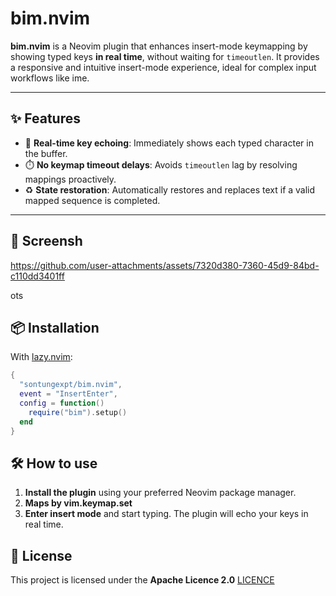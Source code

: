 # bim.nvim

**bim.nvim** is a Neovim plugin that enhances insert-mode keymapping by showing typed keys **in real time**, without waiting for `timeoutlen`. It provides a responsive and intuitive insert-mode experience, ideal for complex input workflows like ime.

---

## ✨ Features

- 🔁 **Real-time key echoing**: Immediately shows each typed character in the buffer.
- ⏱️ **No keymap timeout delays**: Avoids `timeoutlen` lag by resolving mappings proactively.
- ♻️ **State restoration**: Automatically restores and replaces text if a valid mapped sequence is completed.

---

## 📸 Screensh

https://github.com/user-attachments/assets/7320d380-7360-45d9-84bd-c110dd3401ff

ots

## 📦 Installation

With [lazy.nvim](https://github.com/folke/lazy.nvim):

```lua
{
  "sontungexpt/bim.nvim",
  event = "InsertEnter",
  config = function()
    require("bim").setup()
  end
}
```

## 🛠️ How to use

1. **Install the plugin** using your preferred Neovim package manager.
2. **Maps by vim.keymap.set**
3. **Enter insert mode** and start typing. The plugin will echo your keys in real time.

## 📜 License

This project is licensed under the **Apache Licence 2.0** [LICENCE](./LICENSE)

```

```
